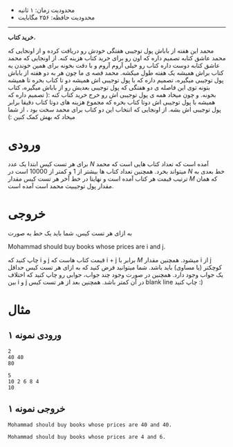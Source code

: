 + محدودیت زمان: ۱ ثانیه
+ محدودیت حافظه: ۲۵۶ مگابایت

----------
**خرید کتاب**، 

محمد این هفته از باباش پول توجیبی هفتگی خودش رو دریافت کرده و از اونجایی که محمد عاشق کتابه تصمیم داره که اون رو برای خرید کتاب هزینه کنه.  از اونجایی که محمد عاشق کتابه دوست داره کتاب رو خیلی آروم آروم و با دقت بخونه برای همین خوندن یه کتاب براش همیشه یک هفته طول میکشه. 
محمد قصه ی ما چون هر به دو هفته از باباش پول توجیبی میگیره، تصمیم داره که با پول توجیبی اش همیشه دو تا کتاب بخره تا همیشه بتونه توی این فاصله ی دو هفتگی که پول توجیبی بعدیش رو از باباش میگیره، کتاب بخونه.
و چون میخاد همه ی پول توجیبی اش رو خرج خرید کتاب کنه :( تصمیم داره که همیشه با پول توجیبی اش دوتا کتاب بخره که مجموع هزینه های دوتا کتاب دقیقا برابر پول توجیبی اش بشه.
از اونجایی که انتخاب این دو کتاب برای محمد سخت بود ، از شما میخاد که بهش کمک کنین :)


# ورودی
برای هر تست کیس ابتدا یک عدد $N$ آمده است که تعداد کتاب هایی است که محمد میتواند بخرد.
همچنین تعداد کتاب ها بیشتر از 1 و کمتر از 10000 است
در $N$ خط بعدی به ترتیب قیمت هر کتاب آمده است
و نهایتا در خط آخر هر تست کیس مقدار $M$ که همان مقدار پول توجیبیث محمد است آمده است.

# خروجی
به ازای هر تست کیس، شما باید یک خط به صورت

Mohammad should buy books whose prices are i and j.

چاپ کنید که i و j قیمت کتاب هاست که i + j برابر با $M$ میشود. همچنین مقدار i از j کوچکتر (یا مساوی) باید باشد.
شما میتوانید فرض کنید که به ازای هر تست کیس حداقل یک جواب وجود دارد.
همچنین در صورت وجود چند جواب، جوابی رو چاپ کنید که اختلاف بین i و j در آن کمتر باشد.
همچنین بعد از هر تست کیس blank line چاپ کنید :)


# مثال
## ورودی نمونه ۱
```
2
40 40
80

5
10 2 6 8 4
10
```


## خروجی نمونه ۱
```
Mohammad should buy books whose prices are 40 and 40.

Mohammad should buy books whose prices are 4 and 6.
```
